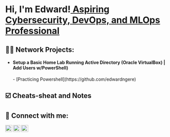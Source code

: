 <h1>Hi, I'm Edward!<a href="https://www.linkedin.com/in/edward-ngere/"> Aspiring Cybersecurity, DevOps, and MLOps Professional</a></h1>

<h2>👨‍💻 Network Projects:</h2>

- <h4>Setup a Basic Home Lab Running Active Directory (Oracle VirtualBox) | Add Users w/PowerShell)</h4>
  - [Practicing Powershell](https://github.com/edwardngere)
  
<h2>☑️ Cheats-sheat and Notes</h2>


<h2> 🤳 Connect with me:</h2>

[<img align="left" alt="Edward | YouTube" width="22px" src="https://cdn.jsdelivr.net/npm/simple-icons@v3/icons/youtube.svg" />][youtube]
[<img align="left" alt="Edward | LinkedIn" width="22px" src="https://cdn.jsdelivr.net/npm/simple-icons@v3/icons/linkedin.svg" />][linkedin]
[<img align="left" alt="Edward | Twitter" width="22px" src="https://cdn.jsdelivr.net/npm/simple-icons@v3/icons/twitter.svg" />][twitter]

[youtube]: https://www.youtube.com/@EdwardNgere
[linkedin]: https://www.linkedin.com/in/edward-ngere/
[twitter]: https://twitter.com/edwardungere
